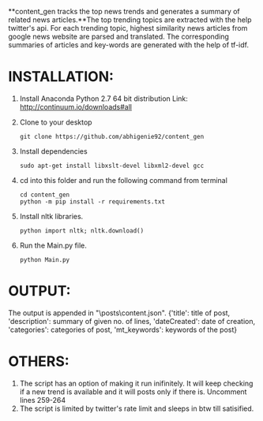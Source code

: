 

**content_gen tracks the top news trends and generates a summary of related news articles.**The top trending topics are extracted with the help twitter's api. For each trending topic, highest similarity news articles from google news website are parsed and translated. The corresponding summaries of articles and key-words are generated with the help of tf-idf.


INSTALLATION:
==============
1. Install Anaconda Python 2.7 64 bit distribution
	Link: http://continuum.io/downloads#all
2. Clone to your desktop

	```
	git clone https://github.com/abhigenie92/content_gen

	```
3. Install dependencies
 	```
	sudo apt-get install libxslt-devel libxml2-devel gcc
	```

4. cd into this folder and run the following command from terminal

	```
	cd content_gen
	python -m pip install -r requirements.txt
	```
5. Install nltk libraries.

    ```
    python import nltk; nltk.download()
    ```
6. Run the Main.py file.

	```
	python Main.py
	```

OUTPUT:
==============
The output is appended in "\posts\content.json".
 	{'title': title of post, 'description': summary of given no. of lines, 'dateCreated': date of creation, 'categories': categories of post, 'mt_keywords': keywords of the post}

OTHERS:
==============
1. The script has an option of making it run inifinitely. It will keep checking if a new trend is available and it will posts only if there is.
	Uncomment lines 259-264
2.  The script is limited by twitter's rate limit and sleeps in btw till satisified.

